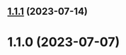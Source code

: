 ## [1.1.1](https://github.com/DaJianWu/js-utils/compare/v1.1.0...v1.1.1) (2023-07-14)



# 1.1.0 (2023-07-07)



